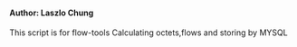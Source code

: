 
#### Author: Laszlo Chung 
This script is for flow-tools
Calculating octets,flows and storing by MYSQL
